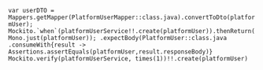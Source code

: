 ``var userDTO = Mappers.getMapper(PlatformUserMapper::class.java).convertToDto(platformUser);
Mockito.`when`(platformUserService!!.create(platformUser)).thenReturn(Mono.just(platformUser));
.expectBody(PlatformUser::class.java
.consumeWith{result -> Assertions.assertEquals(platformUser,result.responseBody)}
Mockito.verify(platformUserService, times(1))!!.create(platformUser)``